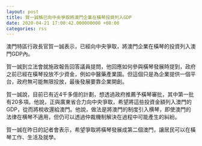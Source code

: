 ```yaml
---
layout: post
title: 賀一誠稱已向中央爭取將澳門企業在橫琴投資列入GDP
date: 2020-04-21 17:00:42.000000000 +08:00
categories: rss
---
```


澳門特區行政長官賀一誠表示，已經向中央爭取，將澳門企業在橫琴的投資列入澳門GDP內。

賀一誠到立法會就施政報告回答議員提問，他回應如何參與橫琴發展時提到，政府之前已經在橫琴投放不少資金，例如中醫藥產業園。但這個只是為企業提供一個平台，政府無可能無限投放，最後發展要靠企業開創。

賀一誠說，目前已有近4千多億的計劃，想透過政府推薦予橫琴審批，其中第一批有20多項。他說，正與廣東省合力向中央爭取，希望將這些投資金額列入澳門的GDP，從而將稅收還給澳門。他說，做法是將澳門的制度引入横琴，即使澳門的法律在横琴不適用，但仍可以透過仲裁機制解決在過程中可能產生的糾紛。

賀一誠在昨日的記者會表示，希望爭取將橫琴發展成第二個澳門，讓居民可以在橫琴工作、生活及就學。
